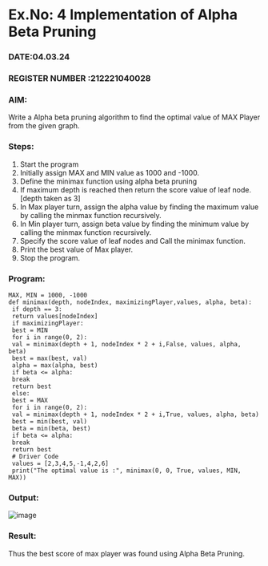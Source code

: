 # Ex.No: 4   Implementation of Alpha Beta Pruning 
### DATE:04.03.24
### REGISTER NUMBER :212221040028 
### AIM: 
Write a Alpha beta pruning algorithm to find the optimal value of MAX Player from the given graph.
### Steps:
1. Start the program
2. Initially  assign MAX and MIN value as 1000 and -1000.
3.  Define the minimax function  using alpha beta pruning
4.  If maximum depth is reached then return the score value of leaf node. [depth taken as 3]
5.  In Max player turn, assign the alpha value by finding the maximum value by calling the minmax function recursively.
6.  In Min player turn, assign beta value by finding the minimum value by calling the minmax function recursively.
7.  Specify the score value of leaf nodes and Call the minimax function.
8.  Print the best value of Max player.
9.  Stop the program. 

### Program:
```
MAX, MIN = 1000, -1000
def minimax(depth, nodeIndex, maximizingPlayer,values, alpha, beta):
 if depth == 3:
 return values[nodeIndex]
 if maximizingPlayer:
 best = MIN
 for i in range(0, 2):
 val = minimax(depth + 1, nodeIndex * 2 + i,False, values, alpha, beta)
 best = max(best, val)
 alpha = max(alpha, best)
 if beta <= alpha:
 break
 return best
 else:
 best = MAX
 for i in range(0, 2):
 val = minimax(depth + 1, nodeIndex * 2 + i,True, values, alpha, beta)
 best = min(best, val)
 beta = min(beta, best)
 if beta <= alpha:
 break
 return best
 # Driver Code
 values = [2,3,4,5,-1,4,2,6]
 print("The optimal value is :", minimax(0, 0, True, values, MIN, MAX))
```










### Output:
![image](https://github.com/Gopika-5/AI_Lab_2023-24/assets/147976522/3fd00835-7996-44a2-9d13-bd4dd9268903)




### Result:
Thus the best score of max player was found using Alpha Beta Pruning.

